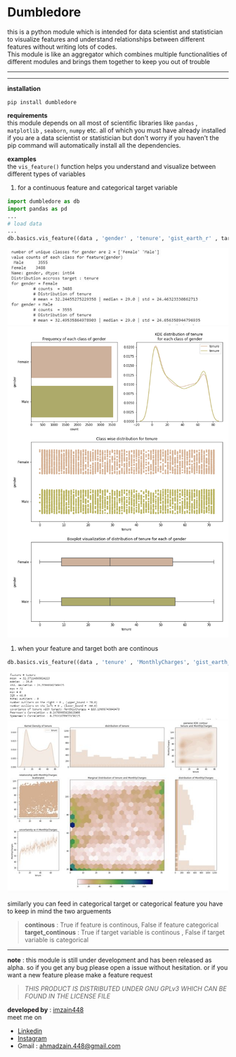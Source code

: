 # Dumbledore
this is a python module which is intended for data scientist and statistician to visualize features and understand relationships between different features without writing lots of codes. <br>
This module is like an aggregator which combines multiple functionalities of different modules and brings them together to keep you out of trouble

------
----
__installation__
```
pip install dumbledore
```

__requirements__ <br>
this module depends on all most of scientific libraries like `pandas` , `matplotlib` , `seaborn`, `numpy` etc. all of which you must have already installed if you are a data scientist or statistician but don't worry if you haven't the pip command will automatically install all the dependencies.

__examples__ <br>
the  `vis_feature()` function helps you understand and visualize between different types of variables
1. for a continuous feature and categorical target variable
```python
import dumbledore as db
import pandas as pd
...
# load data
...
db.basics.vis_feature((data , 'gender' , 'tenure', 'gist_earth_r' , target_continous=True , jitter=0.3)
```
![data](https://github.com/imZain448/dumbledore/blob/master/images/data1.png?raw=true)
![plot](https://github.com/imZain448/dumbledore/blob/master/images/plot1.png?raw=true)

1. when your feature and target both are continous
```python
db.basics.vis_feature((data , 'tenure' , 'MonthlyCharges', 'gist_earth_r' , continous=True , target_continous=True )
```
![data2](https://github.com/imZain448/dumbledore/blob/master/images/data2.png?raw=true)
![plot2](https://github.com/imZain448/dumbledore/blob/master/images/plot2.png?raw=true)

similarly you can feed in categorical target or categorical feature you have to keep in mind the two arguements
>__continous__ : True if feature is continous, False if feature categorical<br> 
>__target_continous__ : True if target variable is continous , False if target variable is categorical


----
__note__ : this module is still under development and has been released as alpha. so if you get any bug please open a issue without hesitation. or if you want a new feature please make a feature request

> _THIS PRODUCT IS DISTRIBUTED UNDER GNU GPLv3 WHICH CAN BE FOUND IN THE LICENSE FILE_

__developed by__ : [imzain448](https://github.com/imZain448) <br>
meet me on
- [Linkedin](https://www.linkedin.com/in/zain-ahmad-15aa25162/)
- [Instagram](https://www.instagram.com/imzain448/?hl=en)
- Gmail : ahmadzain.448@gmail.com

